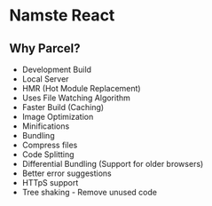 # Namste React

## Why Parcel?

- Development Build
- Local Server
- HMR (Hot Module Replacement)
- Uses File Watching Algorithm
- Faster Build (Caching)
- Image Optimization
- Minifications
- Bundling
- Compress files
- Code Splitting
- Differential Bundling (Support for older browsers)
- Better error suggestions
- HTTpS support
- Tree shaking - Remove unused code
